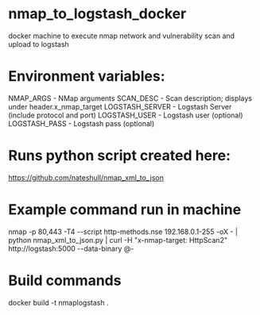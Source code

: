 # nmap_to_logstash_docker
docker machine to execute nmap network and vulnerability scan and upload to logstash

# Environment variables:
NMAP_ARGS - NMap arguments
SCAN_DESC - Scan description; displays under header.x_nmap_target
LOGSTASH_SERVER - Logstash Server (include protocol and port)
LOGSTASH_USER - Logstash user (optional)
LOGSTASH_PASS - Logstash pass (optional)

# Runs python script created here:
https://github.com/nateshull/nmap_xml_to_json

# Example command run in machine 
nmap -p 80,443 -T4 --script http-methods.nse 192.168.0.1-255 -oX - | python nmap_xml_to_json.py | curl -H "x-nmap-target: HttpScan2" http://logstash:5000 --data-binary @-

# Build commands
docker build -t nmaplogstash .
